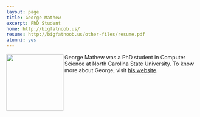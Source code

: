 ```yaml
---
layout: page
title: George Mathew
excerpt: PhD Student
home: http://bigfatnoob.us/
resume: http://bigfatnoob.us/other-files/resume.pdf
alumni: yes
---
```



<img align="left" width="150"
src="https://avatars0.githubusercontent.com/u/5582924?v=3&s=460"> George Mathew was a PhD student in Computer Science at North Carolina State University. To know more about George, visit [his website](http://bigfatnoob.us/).
